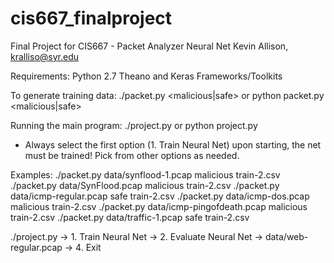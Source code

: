 # cis667_finalproject
Final Project for CIS667 - Packet Analyzer Neural Net
Kevin Allison, kralliso@syr.edu

Requirements:
Python 2.7
Theano and Keras Frameworks/Toolkits

To generate training data:
./packet.py <filename> <malicious|safe> <outputfile>
or
python packet.py <filename> <malicious|safe> <outputfile>

Running the main program:
./project.py
or
python project.py

* Always select the first option (1. Train Neural Net) upon starting, the net must be trained!
Pick from other options as needed.  

Examples:
./packet.py data/synflood-1.pcap malicious train-2.csv
./packet.py data/SynFlood.pcap malicious train-2.csv
./packet.py data/icmp-regular.pcap safe train-2.csv
./packet.py data/icmp-dos.pcap malicious train-2.csv
./packet.py data/icmp-pingofdeath.pcap malicious train-2.csv
./packet.py data/traffic-1.pcap safe train-2.csv

./project.py 
-> 1. Train Neural Net
-> 2. Evaluate Neural Net
  -> data/web-regular.pcap
-> 4. Exit
